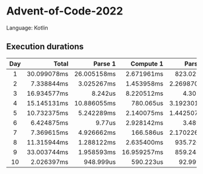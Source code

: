 # Advent-of-Code-2022

Language: Kotlin

## Execution durations

| Day |       Total |     Parse 1 |   Compute 1 |    Parse 2 |   Compute 2 |
|:---:|------------:|------------:|------------:|-----------:|------------:|
|  1  | 30.099078ms | 26.005158ms |  2.671961ms |  823.029us |    598.93us |
|  2  |  7.338844ms |  3.025267ms |  1.453958ms | 2.269870ms |   589.749us |
|  3  | 16.934577ms |     8.242us |  8.220512ms |    4.305us |  8.701518ms |
|  4  | 15.145131ms | 10.886055ms |   780.065us | 3.192301ms |    286.71us |
|  5  | 10.732375ms |  5.242289ms |  2.140075ms | 1.442507ms |  1.907504ms |
|  6  |  6.424875ms |      9.77us |  2.928142ms |    3.489us |  3.483474ms |
|  7  |  7.369615ms |  4.926662ms |   166.586us | 2.170226ms |   106.141us |
|  8  | 11.315944ms |  1.288122ms |  2.635400ms |  935.726us |  6.456696ms |
|  9  | 33.003744ms |  1.958593ms | 16.959257ms |  859.248us | 13.226646ms |
| 10  |  2.026397ms |   948.999us |   590.223us |   92.999us |   394.176us |